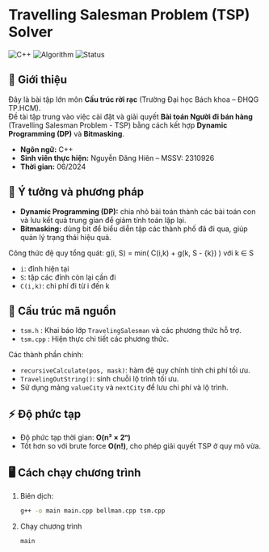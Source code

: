 # Travelling Salesman Problem (TSP) Solver

![C++](https://img.shields.io/badge/language-C++-blue.svg)
![Algorithm](https://img.shields.io/badge/algorithm-DP%20%2B%20Bitmasking-green.svg)
![Status](https://img.shields.io/badge/status-completed-success.svg)

## 📌 Giới thiệu
Đây là bài tập lớn môn **Cấu trúc rời rạc** (Trường Đại học Bách khoa – ĐHQG TP.HCM).  
Đề tài tập trung vào việc cài đặt và giải quyết **Bài toán Người đi bán hàng** (Travelling Salesman Problem - TSP) bằng cách kết hợp **Dynamic Programming (DP)** và **Bitmasking**.

- **Ngôn ngữ:** C++  
- **Sinh viên thực hiện:** Nguyễn Đăng Hiên – MSSV: 2310926  
- **Thời gian:** 06/2024  

## 🚀 Ý tưởng và phương pháp
- **Dynamic Programming (DP):** chia nhỏ bài toán thành các bài toán con và lưu kết quả trung gian để giảm tính toán lặp lại.  
- **Bitmasking:** dùng bit để biểu diễn tập các thành phố đã đi qua, giúp quản lý trạng thái hiệu quả.  

Công thức đệ quy tổng quát:
g(i, S) = min( C(i,k) + g(k, S - {k}) ) với k ∈ S
- `i`: đỉnh hiện tại  
- `S`: tập các đỉnh còn lại cần đi  
- `C(i,k)`: chi phí đi từ i đến k  

## 📂 Cấu trúc mã nguồn
- `tsm.h` : Khai báo lớp `TravelingSalesman` và các phương thức hỗ trợ.  
- `tsm.cpp` : Hiện thực chi tiết các phương thức.  

Các thành phần chính:
- `recursiveCalculate(pos, mask)`: hàm đệ quy chính tính chi phí tối ưu.  
- `TravelingOutString()`: sinh chuỗi lộ trình tối ưu.  
- Sử dụng mảng `valueCity` và `nextCity` để lưu chi phí và lộ trình.  

## ⚡ Độ phức tạp
- Độ phức tạp thời gian: **O(n² × 2ⁿ)**  
- Tốt hơn so với brute force **O(n!)**, cho phép giải quyết TSP ở quy mô vừa.  

## 🖥️ Cách chạy chương trình
1. Biên dịch:
   ```bash
   g++ -o main main.cpp bellman.cpp tsm.cpp
2. Chạy chương trình
   ```bash
   main
